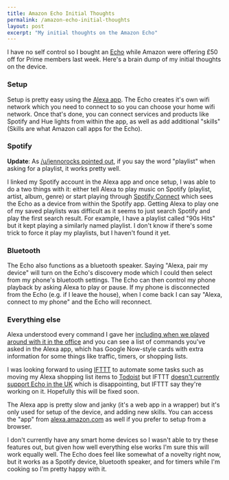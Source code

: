 ```yaml
---
title: Amazon Echo Initial Thoughts
permalink: /amazon-echo-initial-thoughts
layout: post
excerpt: "My initial thoughts on the Amazon Echo"
---
```


I have no self control so I bought an [Echo](https://www.amazon.co.uk/Amazon-SK705DI-Echo-Black/dp/B01GAGVIE4/ref=sr_1_1?sr=8-1&ie=UTF8&keywords=echo&qid=1475139825) while Amazon were offering £50 off for Prime members last week. Here's a brain dump of my initial thoughts on the device.

### Setup

Setup is pretty easy using the [Alexa app](https://geo.itunes.apple.com/us/app/amazon-alexa/id944011620?mt=8&at=1001l3gY&ct=twitter). The Echo creates it's own wifi network which you need to connect to so you can choose your home wifi network. Once that's done, you can connect services and products like Spotify and Hue lights from within the app, as well as add additional "skills" (Skills are what Amazon call apps for the Echo).

### Spotify

**Update**: As [/u/jennorocks pointed out](https://www.reddit.com/r/amazonecho/comments/551frl/my_initial_thoughts_on_the_amazon_echo_uk/d88129p?context=3), if you say the word "playlist" when asking for a playlist, it works pretty well.

I linked my Spotify account in the Alexa app and once setup, I was able to do a two things with it: either tell Alexa to play music on Spotify (playlist, artist, album, genre) or start playing through [Spotify Connect](https://www.spotify.com/us/connect/) which sees the Echo as a device from within the Spotify app. Getting Alexa to play one of my saved playlists was difficult as it seems to just search Spotify and play the first search result. For example, I have a playlist called "90s Hits" but it kept playing a similarly named playlist. I don't know if there's some trick to force it play my playlists, but I haven't found it yet.

### Bluetooth

The Echo also functions as a bluetooth speaker. Saying "Alexa, pair my device" will turn on the Echo's discovery mode which I could then select from my phone's bluetooth settings. The Echo can then control my phone playback by asking Alexa to play or pause. If my phone is disconnected from the Echo (e.g. if I leave the house), when I come back I can say "Alexa, connect to my phone" and the Echo will reconnect.

### Everything else

Alexa understood every command I gave her [including when we played around with it in the office](https://twitter.com/rmlewisuk/status/781140637089423360) and you can see a list of commands you've asked in the Alexa app, which has Google Now-style cards with extra information for some things like traffic, timers, or shopping lists.

I was looking forward to using [IFTTT](https://ifttt.com) to automate some tasks such as moving my Alexa shopping list items to [Todoist](https://todoist.com) but IFTTT [doesn't currently support Echo in the UK](https://twitter.com/IFTTT/status/781280599755464704) which is disappointing, but IFTTT say they're working on it. Hopefully this will be fixed soon.

The Alexa app is pretty slow and janky (it's a web app in a wrapper) but it's only used for setup of the device, and adding new skills. You can access the "app" from [alexa.amazon.com](http://alexa.amazon.com) as well if you prefer to setup from a browser.

I don't currently have any smart home devices so I wasn't able to try these features out, but given how well everything else works I'm sure this will work equally well. The Echo does feel like somewhat of a novelty right now, but it works as a Spotify device, bluetooth speaker, and for timers while I'm cooking so I'm pretty happy with it.